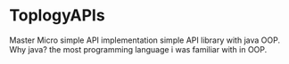 # ToplogyAPIs
Master Micro simple API implementation
simple API library with java OOP.
Why java?
the most programming language i was familiar with in OOP.
